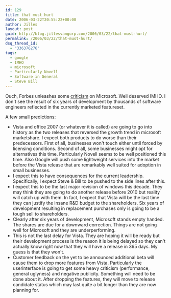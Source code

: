 ```yaml
---
id: 129
title: that must hurt
date: 2006-03-22T20:55:22+00:00
author: Jilles
layout: post
guid: http://blog.jillesvangurp.com/2006/03/22/that-must-hurt/
permalink: /2006/03/22/that-must-hurt/
dsq_thread_id:
  - "336376276"
tags:
  - google
  - IMHO
  - microsoft
  - Particularly Novell
  - Software in General
  - Steve Bill
---
```

Ouch, Forbes unleashes some [criticism](http://www.forbes.com/2006/03/22/vista-microsoft-ballmer_cz_dl_0322microsoft.html?partner=links) on Microsoft. Well deserved IMHO. I don't see the result of six years of development by thousands of software engineers reflected in the currently marketed featureset.

A few small predictions:

- Vista and office 2007 (or whatever it is called) are going to go into history as the two releases that reversed the growth trend in microsoft marketshare. I expect both products to do worse than their predecessors. First of all, businesses won't touch either until forced by licensing conditions. Second of all, some businesses might opt for alternatives this time. Particularly Novell seems to be well positioned this time. Also Google will push some lightweight services into the market before the Vista release that are remarkably well suited for adoption in small businesses.
- I expect this to have consequences for the current leadership. Specifically, I expect Steve & Bill to be pushed to the side lines after this.
- I expect this to be the last major revision of windows this decade. They may think they are going to do another release before 2010 but reality will catch up with them. In fact, I expect that Vista will be the last time they can justify the insane R&D budget to the shareholders. Six years of development resulting in replacement purchases only is going to be a tough sell to shareholders.
- Clearly after six years of development, Microsoft stands empty handed. The shares are due for a downward correction. Things are not going well for Microsoft and they are underperforming.
- This is not the last delay for Vista. They are hoping it will be ready but their development process is the reason it is being delayed so they can't actually know right now that they will have a release in 365 days. My guess is that they won't.
- Customer feedback on the yet to be announced additional beta will cause them to drop more features from Vista. Particularly the userinterface is going to get some heavy criticism (performance, general uglyness) and negative publicity. Something will need to be done about it. After dropping the features, they will move to release candidate status which may last quite a bit longer than they are now planning for.


